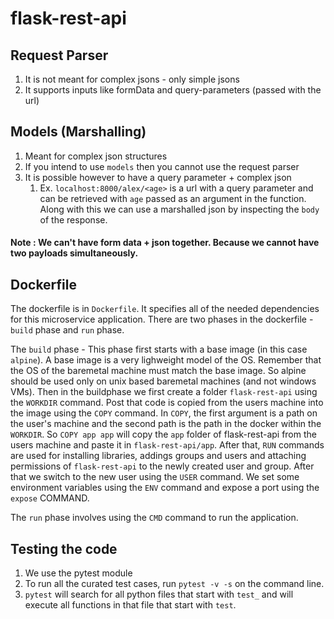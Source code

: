 # flask-rest-api

## Request Parser

1. It is not meant for complex jsons - only simple jsons
2. It supports inputs like formData and query-parameters (passed with the url)


## Models (Marshalling)

1. Meant for complex json structures
2. If you intend to use ```models``` then you cannot use the request parser
3. It is possible however to have a query parameter + complex json
   1. Ex. ```localhost:8000/alex/<age>``` is a url with a query parameter and can be retrieved with  ```age``` passed as an argument in the function. Along with this we can use a marshalled json by inspecting the ```body``` of the response.


#### Note : We can't have form data + json together. Because we cannot have two payloads simultaneously.


## Dockerfile
The dockerfile is in ```Dockerfile```. It specifies all of the needed dependencies for this microservice application. There are two phases in the dockerfile - ```build``` phase and ```run``` phase.

The ```build``` phase - This phase first starts with a base image (in this case ```alpine```). A base image is a very lighweight model of the OS. Remember that the OS of the baremetal machine must match the base image. So alpine should be used only on unix based baremetal machines (and not windows VMs). Then in the buildphase we first create a folder ```flask-rest-api``` using the ```WORKDIR``` command. Post that code is copied from the users machine into the image using the ```COPY``` command. In ```COPY```, the first argument is a path on the user's machine and the second path is the path in the docker within the ```WORKDIR```. So ```COPY app app``` will copy the ```app``` folder of flask-rest-api from the users machine and paste it in ```flask-rest-api/app```.  After that, ```RUN``` commands are used for installing libraries, addings groups and users and attaching permissions of ```flask-rest-api``` to the newly created user and group. After that we switch to the new user using the ```USER``` command. We set some environment variables using the ```ENV``` command and expose a port using the ```expose``` COMMAND.

The ```run``` phase involves using the ```CMD``` command to run the application.

## Testing the code

1. We use the pytest module
2. To run all the curated test cases, run ```pytest -v -s```  on the command line.
3. ```pytest``` will search for all python files that start with ```test_``` and will execute all functions in that file that start with ```test```.
